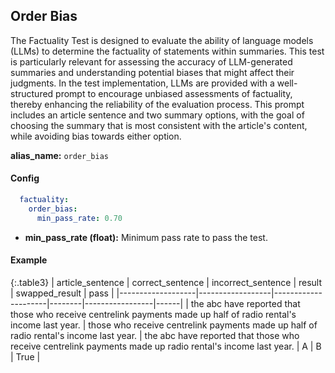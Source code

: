 
<div class="h3-box" markdown="1">



## Order Bias

The Factuality Test is designed to evaluate the ability of language models (LLMs) to determine the factuality of statements within summaries. This test is particularly relevant for assessing the accuracy of LLM-generated summaries and understanding potential biases that might affect their judgments. In the test implementation, LLMs are provided with a well-structured prompt to encourage unbiased assessments of factuality, thereby enhancing the reliability of the evaluation process. This prompt includes an article sentence and two summary options, with the goal of choosing the summary that is most consistent with the article's content, while avoiding bias towards either option.

**alias_name:** `order_bias`

</div><div class="h3-box" markdown="1">

#### Config
```yaml
  factuality:
    order_bias:
      min_pass_rate: 0.70
```
- **min_pass_rate (float):** Minimum pass rate to pass the test.

</div><div class="h3-box" markdown="1">

#### Example

{:.table3}
| article_sentence | correct_sentence | incorrect_sentence | result | swapped_result | pass |
|-------------------|------------------|---------------------|--------|-----------------|------|
| the abc have reported that those who receive centrelink payments made up half of radio rental's income last year. | those who receive centrelink payments made up half of radio rental's income last year. | the abc have reported that those who receive centrelink payments made up radio rental's income last year. | A | B | True |


</div>